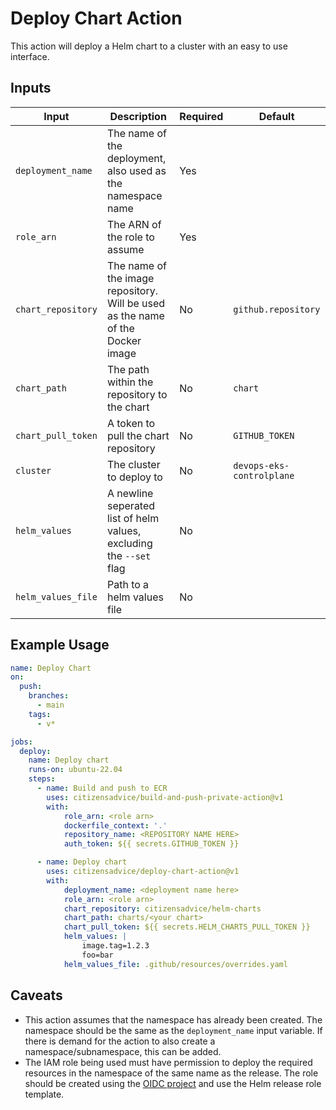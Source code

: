 # Deploy Chart Action

This action will deploy a Helm chart to a cluster with an easy to use interface.

## Inputs

| Input              | Description                                                                    | Required | Default                   |
| ------------------ | ------------------------------------------------------------------------------ | -------- | ------------------------- |
| `deployment_name`  | The name of the deployment, also used as the namespace name                    | Yes      |                           |
| `role_arn`         | The ARN of the role to assume                                                  | Yes      |                           |
| `chart_repository` | The name of the image repository. Will be used as the name of the Docker image | No       | `github.repository`       |
| `chart_path`       | The path within the repository to the chart                                    | No       | `chart`                   |
| `chart_pull_token` | A token to pull the chart repository                                           | No       | `GITHUB_TOKEN`            |
| `cluster`          | The cluster to deploy to                                                       | No       | `devops-eks-controlplane` |
| `helm_values`      | A newline seperated list of helm values, excluding the `--set` flag            | No       |                           |
| `helm_values_file` | Path to a helm values file                                                     | No       |                           |

## Example Usage

```yaml
name: Deploy Chart
on:
  push:
    branches:
      - main
    tags:
      - v*

jobs:
  deploy:
    name: Deploy chart
    runs-on: ubuntu-22.04
    steps:
      - name: Build and push to ECR
        uses: citizensadvice/build-and-push-private-action@v1
        with:
            role_arn: <role arn>
            dockerfile_context: '.'
            repository_name: <REPOSITORY NAME HERE>
            auth_token: ${{ secrets.GITHUB_TOKEN }}

      - name: Deploy chart
        uses: citizensadvice/deploy-chart-action@v1
        with:
            deployment_name: <deployment name here>
            role_arn: <role arn>
            chart_repository: citizensadvice/helm-charts
            chart_path: charts/<your chart>
            chart_pull_token: ${{ secrets.HELM_CHARTS_PULL_TOKEN }}
            helm_values: |
                image.tag=1.2.3
                foo=bar
            helm_values_file: .github/resources/overrides.yaml
```

## Caveats

- This action assumes that the namespace has already been created. The namespace should be the same as the `deployment_name` input variable. If there is demand for the action to also create a namespace/subnamespace, this can be added.
- The IAM role being used must have permission to deploy the required resources in the namespace of the same name as the release. The role should be created using the [OIDC project](https://github.com/citizensadvice/aws-oidc-cdk) and use the Helm release role template.
